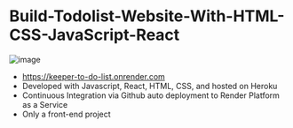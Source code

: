 # Build-Todolist-Website-With-HTML-CSS-JavaScript-React
![image](https://user-images.githubusercontent.com/110987982/212866103-5c3d5120-aaad-4c05-b16a-0aec3dd5430b.png)
 - https://keeper-to-do-list.onrender.com
 - Developed with Javascript, React, HTML, CSS, and hosted on Heroku
 - Continuous Integration via Github auto deployment to Render Platform as a Service
 - Only a front-end project
